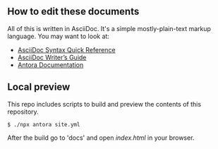 
## How to edit these documents

All of this is written in AsciiDoc. It's a simple mostly-plain-text
markup language. You may want to look at:


* [AsciiDoc Syntax Quick Reference](https://asciidoctor.org/docs/asciidoc-syntax-quick-reference/)
* [AsciiDoc Writer’s  Guide](https://asciidoctor.org/docs/asciidoc-writers-guide/)
* [Antora Documentation](https://docs.antora.org/antora/1.0/page/)


## Local preview

This repo includes scripts to build and preview the contents of this repository.

```
$ ./npx antora site.yml
```

After the build go to 'docs' and open _index.html_ in your browser.
